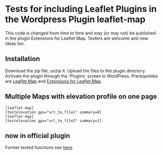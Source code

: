 # Tests for including Leaflet Plugins in the Wordpress Plugin leaflet-map

This code is changed from time to time and may (or may not) be published in the plugin Extensions for Leaflet Map. Testers are welcome and new ideas too.

<h2>Installation</h2>

Download the zip file, unzip it. Upload the files to the plugin directory.
Activate the plugin through the 'Plugins' screen in WordPress.
Prerequisites are <a href="https://wordpress.org/plugins/leaflet-map/">Leaflet Map</a> and <a href="https://wordpress.org/plugins/extensions-leaflet-map/">Extensions for Leaflet Map</a>.

<h2>Multiple Maps with elevation profile on one page</h2>

```
[leaflet-map]
[testelevation gpx="url_to_file1" summary=0]
[leaflet-map]
[testelevation gpx="url_to_file2" summary=1]
```

<h2>now in official plugin</h2>
Former tested functions see <a href="https://github.com/hupe13/extensions-leaflet-map/">here</a>.
